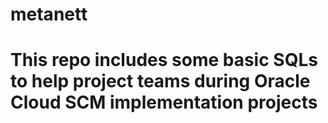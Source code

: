 # metanett
# This repo includes some basic SQLs to help project teams during Oracle Cloud SCM implementation projects
